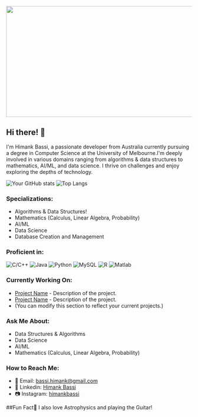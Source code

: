 <img src="https://media.giphy.com/media/NKEt9elQ5cR68/giphy.gif" width="900" height="300" />


## Hi there! 👋

I'm Himank Bassi, a passionate developer from Australia currently pursuing a degree in Computer Science at the University of Melbourne.I'm deeply involved in various domains ranging from algorithms & data structures to mathematics, AI/ML, and data science. I thrive on challenges and enjoy exploring the depths of technology.

![Your GitHub stats](https://github-readme-stats.vercel.app/api?username=HIMANKB&show_icons=true&theme=transparent)
![Top Langs](https://github-readme-stats.vercel.app/api/top-langs/?username=HimankB&langs_count=8)

### Specializations:
- Algorithms & Data Structures!
- Mathematics (Calculus, Linear Algebra, Probability)
- AI/ML
- Data Science
- Database Creation and Management

### Proficient in:
![C/C++](https://upload.wikimedia.org/wikipedia/commons/thumb/1/18/ISO_C%2B%2B_Logo.svg/120px-ISO_C%2B%2B_Logo.svg.png) 
![Java](https://upload.wikimedia.org/wikipedia/en/thumb/3/30/Java_programming_language_logo.svg/100px-Java_programming_language_logo.svg.png) 
![Python](https://upload.wikimedia.org/wikipedia/commons/c/c3/Python-logo-notext.svg)
![MySQL](https://www.mysql.com/common/logos/logo-mysql-170x115.png) 
![R](https://upload.wikimedia.org/wikipedia/commons/thumb/1/1b/R_logo.svg/120px-R_logo.svg.png)
![Matlab](https://upload.wikimedia.org/wikipedia/commons/thumb/2/21/Matlab_Logo.png/120px-Matlab_Logo.png)




### Currently Working On:
- [Project Name](link) - Description of the project.
- [Project Name](link) - Description of the project.
- (You can modify this section to reflect your current projects.)



### Ask Me About:
- Data Structures & Algorithms
- Data Science
- AI/ML
- Mathematics (Calculus, Linear Algebra, Probability)

### How to Reach Me:
- 📧 Email: bassi.himank@gmail.com
- 🔗 Linkedin: [Himank Bassi](https://www.linkedin.com/in/himank-bassi-294604271/)
- 📷 Instagram: [himankbassi](https://www.instagram.com/himankbassi/)


##Fun Fact🌟
I also love Astrophysics and playing the Guitar!




